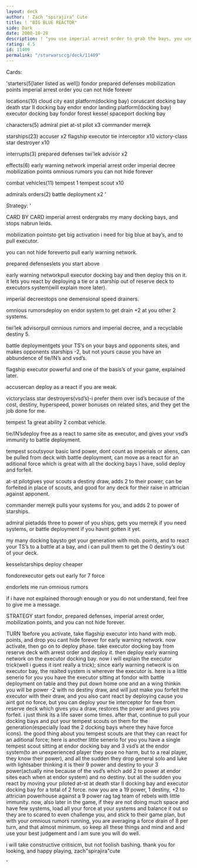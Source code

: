 ```yaml
---
layout: deck
author: ! Zach "spirajira" Cute
title: ! "BIG BLUE REACTOR"
side: Dark
date: 2000-10-28
description: ! "you use imperial arrest order to grab the bays, you use battle deployment to put your tempest scouts on the bays, and you use mobalization points to get the generation you need to put big blue out fast.  did i forget to mention you react like crazy."
rating: 4.5
id: 11409
permalink: "/starwarsccg/deck/11409"
---
```

Cards: 

'starters(5[later listed as well])
fondor
prepared defenses
mobilization points
imperial arrest order
you can not hide forever

locations(10)
cloud city east platform(docking bay)
coruscant docking bay
death star II docking bay
endor
endor landing platform(docking bay)
executor docking bay
fondor
forest
kessel
spaceport docking bay

characters(5)
admiral piet
at-st pilot x3
commander merrejk

starships(23)
accuser x2
flagship executor
tie interceptor x10
victory-class star destroyer x10

interrupts(3)
prepared defenses
twi’lek advisor x2

effects(6)
early warning network
imperial arrest order
imperial decree
mobilization points
omnious rumors
you can not hide forever

combat vehicles(11)
tempest 1
tempest scout x10

admirals orders(2)
battle deployment x2
'

Strategy: '

CARD BY CARD
imperial arrest ordergrabs my many docking bays, and stops nabrun leids.

mobilization pointsto get big activation i need for big blue at bay’s, and to pull executor.

you can not hide foreverto pull early warning network.

prepared defenseslets you start above

early warning networkpull executor docking bay and then deploy this on it.  it lets you react by deploying a tie or a starship out of reserve deck to executors system(will explain more later).

imperial decreestops one demensional speed drainers.

omnious rumorsdeploy on endor system to get drain +2 at you other 2 systems.

twi’lek advisorpull omnious rumors and imperial decree, and a recyclable destiny 5.

battle deploymentgets your TS’s on your bays and opponents sites, and makes opponents starships -2, but not yours cause you have an abbundence of tie/IN’s and vsd’s.

flagship executor powerful and one of the basis’s of your game, explained later.

accusercan deploy as a react if you are weak.

victoryclass star destroyers(vsd’s)-i prefer them over isd’s because of the cost, destiny, hyperspeed, power bonuses on related sites, and they get the job done for me.

tempest 1a great ability 2 combat vehicle.

tie/IN’sdeploy free as a react to same site as executor, and gives your vsd’s immunity to battle deployment.

tempest scoutsyour basic land power, dont count as imperials or aliens, can be pulled from deck with battle deployment, can move as a react for an aditional force which is great with all the docking bays i have, solid deploy and forfeit.

at-st pilotgives your scouts a destiny draw, adds 2 to their power, can be forfeited in place of scouts, and good for any deck for their raise in attrician against apponent.

commander merrejk pulls your systems for you, and adds 2 to power of starships.

admiral pietadds three to power of you ships, gets you merrejk if you need systems, or battle deployment if you havnt gotten it yet.

my many docking baysto get your generation with mob. points, and to react your TS’s to a battle at a bay, and i can pull them to get the 0 destiny’s out of your deck.

kesselstarships deploy cheaper

fondorexecutor gets out early for 7 force

endorlets me run omnious rumors

if i have not explained thorough enough or you do not understand, feel free to give me a message.

STRATEGY
start fondor, prepared defenses, imperial arrest order, mobilization points, and you can not hide forever.

TURN 1before you activate, take flagship executor into hand with mob. points, and drop you cant hide forever for early warning network. now activate, then go on to deploy phase.  take executor docking bay from reserve deck with arrest order and deploy it.  then deploy early warning network on the executor docking bay.  now i will explain the executor trick(well i guess it isnt really a trick); since early warning network is on executor bay, the realted system is wherever the executor is.  here is a little senerio for you you have the executor sitting at fondor with battle deployment on table and they put down home one and an a wing thinkin you will be power -2 with no destiny draw, and will just make you forfeit the executor with their draw, and you also cant react by deploying cause you aint got no force, but you can deploy your tie interceptor for free from reserve deck which gives you a draw, restores the power and gives you forfeit.  i just think its a life saver some times.  after that, continue to pull your docking bays and put your tempest scouts on them for the generation(especially load the 2 docking bays where they have force icons).  the good thing about you tempest scouts are that they can react for an aditional force; here is another little senerio for you you have a single tempest scout sitting at endor docking bay and 3 vsd’s at the endor system(to an unexperienced player they pose no harm, but to a real player, they know their power), and all the sudden they drop general solo and luke with lightsaber thinking it is their 9 power and destiny to your 3 power(actually nine because of the vsd’s which add 2 to power at endor sites each when at endor system) and no destiny.  but all the sudden you react by moving your piloted at-st at death star II docking bay and executor docking bay for a total of 2 force.  now you are a 19 power, 1 destiny, +2 to attrician powerhouse against a 9 power rag tag team of rebels with little immunity.  now, also later in the game, if they are not doing much space and have few systems, load all your force at your systems and balance it out so they are to scared to even challenge you, and stick to their game plan, but with your omnious rumors running, you are averaging a force drain of 8 per turn, and that almost minimum.  so keep all these things and mind and and use your best judgement and i am sure you will do well.

i will take constructive critisicm, but not foolish bashing.  thank you for looking, and happy playing,
		 zach"spirajira"cute

'
